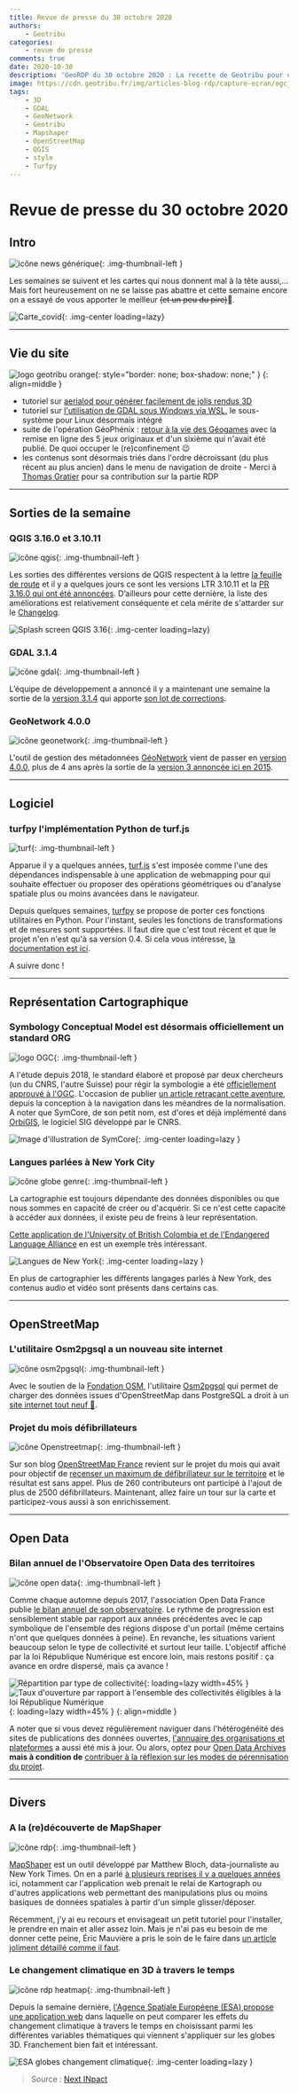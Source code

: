 ```yaml
---
title: Revue de presse du 30 octobre 2020
authors:
    - Geotribu
categories:
    - revue de presse
comments: true
date: 2020-10-30
description: 'GeoRDP du 30 octobre 2020 : La recette de Geotribu pour un début de confinement réussi : un peu de QGIS 3.16, une pointe de GDAL 3.1.4, une cuillère à soupe de GeoNetwork 4.0.0, une louche d''OpenData et une pincée d''OpenStreetMap. Bref, on melange tout ça et on arrivera assurément à des cartes d''exception.'
image: https://cdn.geotribu.fr/img/articles-blog-rdp/capture-ecran/ogc_SymCoreApproved_1024x512.jpg
tags:
    - 3D
    - GDAL
    - GeoNetwork
    - Geotribu
    - Mapshaper
    - OpenStreetMap
    - QGIS
    - style
    - Turfpy
---
```


# Revue de presse du 30 octobre 2020

## Intro

![icône news générique](https://cdn.geotribu.fr/img/internal/icons-rdp-news/news.png "News"){: .img-thumbnail-left }

Les semaines se suivent et les cartes qui nous donnent mal à la tête aussi,... Mais fort heureusement on ne se laisse pas abattre et cette semaine encore on a essayé de vous apporter le meilleur ~~(et un peu du pire)~~:see_no_evil:.

![Carte_covid](https://cdn.geotribu.fr/img/articles-blog-rdp/capture-ecran/carte_covid_intro.jpg "Carte du taux d'incidence"){: .img-center loading=lazy}

----

## Vie du site

![logo geotribu orange](https://cdn.geotribu.fr/img/internal/charte/geotribu_logo_rectangle_384x80.png "logo geotribu orange"){: style="border: none; box-shadow: none;" }
{: align=middle }

- tutoriel sur [aerialod pour générer facilement de jolis rendus 3D](../../articles/2020/2020-09-20_tutorial_aerialod.md)
- tutoriel sur [l'utilisation de GDAL sous Windows via WSL](../../articles/2020/2020-10-28_gdal_windows_subsystem_linux_wsl.md), le sous-système pour Linux désormais intégré
- suite de l'opération GéoPhénix : [retour à la vie des Géogames](../../articles/2020/2020-10-19_geogame_desert.md) avec la remise en ligne des 5 jeux originaux et d'un sixième qui n'avait été publié. De quoi occuper le (re)confinement :wink:
- les contenus sont désormais triés dans l'ordre décroissant (du plus récent au plus ancien) dans le menu de navigation de droite - Merci à [Thomas Gratier](../../team/tgra.md) pour sa contribution sur la partie RDP

----

## Sorties de la semaine

### QGIS 3.16.0 et 3.10.11

![icône qgis](https://cdn.geotribu.fr/img/logos-icones/logiciels_librairies/qgis.png "QGIS"){: .img-thumbnail-left }

Les sorties des différentes versions de QGIS respectent à la lettre [la feuille de route](https://qgis.org/fr/site/getinvolved/development/roadmap.html) et il y a quelques jours ce sont les versions LTR 3.10.11 et la [PR 3.16.0 qui ont été annoncées](https://blog.qgis.org/2020/10/27/qgis-3-16-hannover-is-released/). D’ailleurs pour cette dernière, la liste des améliorations est relativement conséquente et cela mérite de s'attarder sur le [Changelog](https://qgis.org/en/site/forusers/visualchangelog316/).

![Splash screen QGIS 3.16](https://cdn.geotribu.fr/img/articles-blog-rdp/capture-ecran/reupload/qgis_splash_3-16.png "Splash screen QGIS 3.16"){: .img-center loading=lazy}

### GDAL 3.1.4

![icône gdal](https://cdn.geotribu.fr/img/logos-icones/logiciels_librairies/gdal.png "GDAL"){: .img-thumbnail-left }

L’équipe de développement a annoncé il y a maintenant une semaine la sortie de la [version 3.1.4](https://lists.osgeo.org/pipermail/gdal-dev/2020-October/052854.html) qui apporte [son lot de corrections](https://github.com/OSGeo/gdal/blob/v3.1.4/gdal/NEWS).

### GeoNetwork 4.0.0

![icône geonetwork](https://cdn.geotribu.fr/img/logos-icones/logiciels_librairies/geonetwork_logo.png "Geonetwork"){: .img-thumbnail-left }

L'outil de gestion des métadonnées [GéoNetwork](https://geonetwork-opensource.org) vient de passer en [version 4.0.0](https://github.com/geonetwork/core-geonetwork/releases/tag/4.0.0), plus de 4 ans après la sortie de la [version 3 annoncée ici en 2015](../2015/rdp_2015-06-05.md#geonetwork-passe-en-version-300).

----

## Logiciel

### turfpy l'implémentation Python de turf.js

![turf](https://cdn.geotribu.fr/img/logos-icones/logiciels_librairies/turf.png){: .img-thumbnail-left }

Apparue il y a quelques années, [turf.js](https://turfjs.org/) s'est imposée comme l'une des dépendances indispensable à une application de webmapping pour qui souhaite effectuer ou proposer des opérations géométriques ou d'analyse spatiale plus ou moins avancées dans le navigateur.

Depuis quelques semaines, [turfpy](<https://github.com/omanges/turfpy>) se propose de porter ces fonctions utilitaires en Python. Pour l'instant, seules les fonctions de transformations et de mesures sont supportées. Il faut dire que c'est tout récent et que le projet n'en n'est qu'à sa version 0.4. Si cela vous intéresse, [la documentation est ici](https://turfpy.readthedocs.io/en/latest/).

A suivre donc !

----

## Représentation Cartographique

### Symbology Conceptual Model est désormais officiellement un standard ORG

![logo OGC](https://cdn.geotribu.fr/img/logos-icones/entreprises_association/ogc.png "logo de l'OGC"){: .img-thumbnail-left }

A l'étude depuis 2018, le standard élaboré et proposé par deux chercheurs (un du CNRS, l'autre Suisse) pour régir la symbologie a été [officiellement approuvé à l'OGC](https://www.ogc.org/pressroom/pressreleases/4342). L'occasion de publier [un article retraçant cette aventure](https://lejournal.cnrs.fr/articles/nouvelle-donne-pour-les-cartes), depuis la conception à la navigation dans les méandres de la normalisation. A noter que SymCore, de son petit nom, est d'ores et déjà implémenté dans [OrbiGIS](http://orbisgis.org/), le logiciel SIG développé par le CNRS.

![Image d'illustration de SymCore](https://cdn.geotribu.fr/img/articles-blog-rdp/capture-ecran/ogc_SymCoreApproved_1024x512.jpg "Image d'illustration de SymCore"){: .img-center loading=lazy }

### Langues parlées à New York City

![icône globe genre](https://cdn.geotribu.fr/img/internal/icons-rdp-news/genre.png "icône globe genre"){: .img-thumbnail-left }

La cartographie est toujours dépendante des données disponibles ou que nous sommes en capacité de créer ou d'acquérir. Si ce n'est cette capacité à accéder aux données, il existe peu de freins à leur représentation.

[Cette application de l'University of British Colombia et de l'Endangered Language Alliance](https://map.languagemapping.org/) en est un exemple très intéressant.

![Langues de New York](https://cdn.geotribu.fr/img/articles-blog-rdp/languages_NY.png "Langues de New York"){: .img-center loading=lazy }

En plus de cartographier les différents langages parlés à New York, des contenus audio et vidéo sont présents dans certains cas.

----

## OpenStreetMap

### L'utilitaire Osm2pgsql a un nouveau site internet

![icône osm2pgsql](https://cdn.geotribu.fr/img/logos-icones/OpenStreetMap/Openstreetmap.png "Osm2pgsql"){: .img-thumbnail-left }

Avec le soutien de la [Fondation OSM](https://wiki.osmfoundation.org), l'utilitaire [Osm2pgsql](https://osm2pgsql.org) qui permet de charger des données issues d'OpenStreetMap dans PostgreSQL a droit à un [site internet tout neuf :star_struck:](https://blog.jochentopf.com/2020-09-23-osm2pgsql-has-a-new-website.html).

### Projet du mois défibrillateurs

![icône Openstreetmap](https://cdn.geotribu.fr/img/logos-icones/OpenStreetMap/Openstreetmap.png "Openstreetmap"){: .img-thumbnail-left }

Sur son blog [OpenStreetMap France](https://www.openstreetmap.fr) revient sur le projet du mois qui avait pour objectif de [recenser un maximum de défibrillateur sur le territoire](https://www.openstreetmap.fr/projet-du-mois-defibrillateurs-merci-a-tous/) et le résultat est sans appel. Plus de 260 contributeurs ont participé à l'ajout de plus de 2500 défibrillateurs. Maintenant, allez faire un tour sur la carte et participez-vous aussi à son enrichissement.

----

## Open Data

### Bilan annuel de l'Observatoire Open Data des territoires

![icône open data](https://cdn.geotribu.fr/img/logos-icones/divers/opendata_logo.png "Open Data logo"){: .img-thumbnail-left }

Comme chaque automne depuis 2017, l'association Open Data France publie [le bilan annuel de son observatoire](http://www.opendatafrance.net/2020/10/15/observatoire-open-data-des-territoires-edition-oct-2020/). Le rythme de progression est sensiblement stable par rapport aux années précédentes avec le cap symbolique de l'ensemble des régions dispose d'un portail (même certains n'ont que quelques données à peine). En revanche, les situations varient beaucoup selon le type de collectivité et surtout leur taille. L'objectif affiché par la loi République Numérique est encore loin, mais restons positif : ça avance en ordre dispersé, mais ça avance !

![Répartition par type de collectivité](https://cdn.geotribu.fr/img/articles-blog-rdp/capture-ecran/opendatafrance_rapport2020_repartition-type-collectivite.png "Rapport Open Data France - Type CT"){: loading=lazy width=45% }
![Taux d'ouverture par rapport à l'ensemble des collectivités éligibles à la loi République Numérique](https://cdn.geotribu.fr/img/articles-blog-rdp/capture-ecran/opendatafrance_rapport2020_taux-douverture-des-CT-loi-RepNum2.png "Rapport Open Data France - Taux conformité"){: loading=lazy width=45% }
{: align=middle }

A noter que si vous devez régulièrement naviguer dans l'hétérogénéité des sites de publications des données ouvertes, [l'annuaire des organisations et plateformes](https://airtable.com/shrKrV6KY7BlhHDx7) a aussi été mis à jour. Ou alors, optez pour [Open Data Archives](https://www.opendatarchives.fr/) **mais à condition de** [contribuer à la réflexion sur les modes de pérennisation du projet](https://teamopendata.org/t/opendatarchives-perenniser-par-la-creation-dune-association/2528).

----

## Divers

### A la (re)découverte de MapShaper

![icône rdp](https://cdn.geotribu.fr/img/internal/icons-rdp-news/pointillisme.png "globe pointillisme"){: .img-thumbnail-left }

[MapShaper](https://mapshaper.org/) est un outil développé par Matthew Bloch, data-journaliste au New York Times. On en a parlé [à plusieurs reprises il y a quelques années](https://www.google.com/search?q=site%3Ageotribu.fr+mapshaper) ici, notamment car l'application web prenait le relai de Kartograph ou d'autres applications web permettant des manipulations plus ou moins basiques de données spatiales à partir d'un simple glisser/déposer.

Récemment, j'y ai eu recours et envisageait un petit tutoriel pour l'installer, le prendre en main et aller assez loin. Mais je n'ai pas eu besoin de me donner cette peine, Éric Mauvière a pris le soin de le faire dans [un article joliment détaillé comme il faut](https://www.icem7.fr/outils/mapshaper-visualiser-et-affiner-des-fonds-de-carte-en-ligne/).

### Le changement climatique en 3D à travers le temps

![icône rdp heatmap](https://cdn.geotribu.fr/img/internal/icons-rdp-news/heatmap.png "globe chaud"){: .img-thumbnail-left }

Depuis la semaine dernière, [l'Agence Spatiale Européene (ESA) propose une application web](https://www.esa.int/Applications/Observing_the_Earth/Space_for_our_climate/New_website_puts_climate_in_your_hands) dans laquelle on peut comparer les effets du changement climatique à travers le temps en choisissant parmi les différentes variables thématiques qui viennent s'appliquer sur les globes 3D. Franchement bien fait et intéressant.

![ESA globes changement climatique](https://cdn.geotribu.fr/img/articles-blog-rdp/capture-ecran/esa_Climate_from_Space_Sea_surface_article.png "Visualisation 3D de la température des océans à travers le temps"){: .img-center loading=lazy }

> Source : [Next INpact](https://www.nextinpact.com/lebrief/44288/climate-from-space-lesa-lance-site-dedie-au-changement-climatique-avec-21-couches-donnees)
